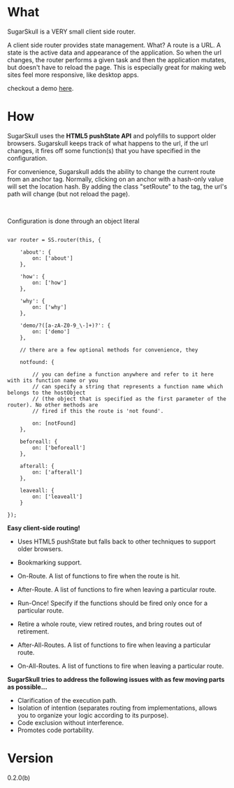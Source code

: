 
What
====

SugarSkull is a VERY small client side router.

A client side router provides state management. What? A route is a URL. A state is the 
active data and appearance of the application. So when the url changes, the router performs 
a given task and then the application mutates, but doesn't have to reload the page. This is 
especially great for making web sites feel more responsive, like desktop apps.

checkout a demo <a href="http://hij1nx.github.com/SugarSkull/">here</a>.

How
===

SugarSkull uses the <b>HTML5 pushState API</b> and polyfills to support older browsers.
Sugarskull keeps track of what happens to the url, if the url changes, it fires off some function(s) 
that you have specified in the configuration.


For convenience, Sugarskull adds the ability to change the current route from an anchor tag. 
Normally, clicking on an anchor with a hash-only value will set the location hash. By adding 
the class "setRoute" to the tag, the url's path will change (but not reload the page).
<br/>
<!-- If a browser supports pushState, then the path of the URL changes, this is nice for the user
because it's very readable. If not, we divide the url into two parts. First the server-side (everything 
before the '#'), and then the client-side (everything after the '#'). The second part is called the HashRoute.
A hash route looks like this...<br/>
<img src="https://github.com/hij1nx/SugarSkull/raw/master/img/hashRoute.png" width="598" height="113" alt="HashRoute" -->
<br/>

Configuration is done through an object literal
<pre><code>
var router = SS.router(this, {

	'about': {
		on: ['about']
	},

	'how': { 
		on: ['how']
	},

	'why': {
		on: ['why']
	},

	'demo/?([a-zA-Z0-9_\-]+)?': {
		on: ['demo']
	},

	// there are a few optional methods for convenience, they 

	notfound: {

		// you can define a function anywhere and refer to it here with its function name or you
		// can specify a string that represents a function name which belongs to the hostObject
		// (the object that is specified as the first parameter of the router). No other methods are
		// fired if this the route is 'not found'.

		on: [notFound] 
	},

	beforeall: {
		on: ['beforeall']
	},

	afterall: {
		on: ['afterall']
	},				

	leaveall: {
		on: ['leaveall']
	}

});
</code></pre>

**Easy client-side routing!**

 - Uses HTML5 pushState but falls back to other techniques to support older browsers.
 - Bookmarking support.

 - On-Route. A list of functions to fire when the route is hit.
 - After-Route. A list of functions to fire when leaving a particular route.
 - Run-Once! Specify if the functions should be fired only once for a particular route.
 - Retire a whole route, view retired routes, and bring routes out of retirement.

 - After-All-Routes. A list of functions to fire when leaving a particular route.
 - On-All-Routes. A list of functions to fire when leaving a particular route.


**SugarSkull tries to address the following issues with as few moving parts as possible...**

 - Clarification of the execution path.
 - Isolation of intention (separates routing from implementations, allows you to organize your logic according to its purpose).
 - Code exclusion without interference.
 - Promotes code portability.

Version
=======
0.2.0(b)